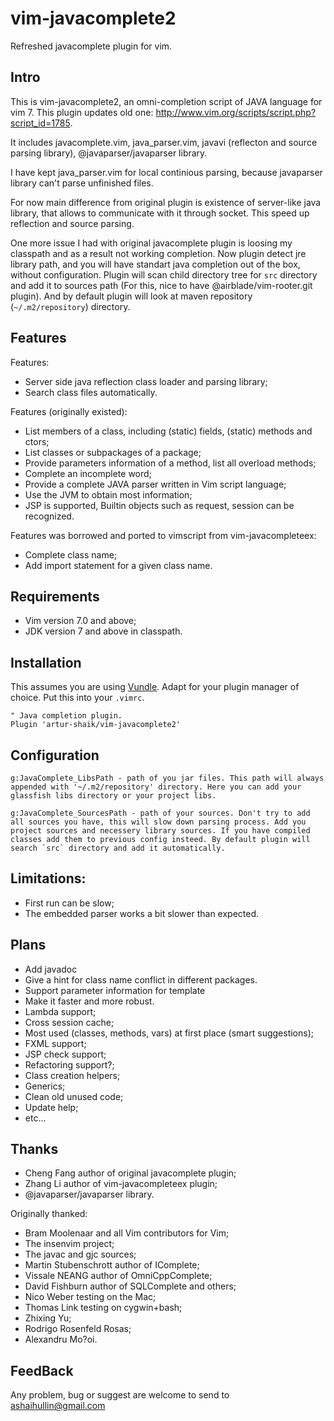 # vim-javacomplete2

Refreshed javacomplete plugin for vim.

## Intro

This is vim-javacomplete2, an omni-completion script of JAVA language for vim 7.  This plugin updates old one: http://www.vim.org/scripts/script.php?script_id=1785.

It includes javacomplete.vim, java_parser.vim, javavi (reflecton and source parsing library), @javaparser/javaparser library.

I have kept java_parser.vim for local continious parsing, because javaparser library can't parse unfinished files.

For now main difference from original plugin is existence of server-like java library, that allows to communicate with it through socket.
This speed up reflection and source parsing.

One more issue I had with original javacomplete plugin is loosing my classpath and as a result not working completion.
Now plugin detect jre library path, and you will have standart java completion out of the box, without configuration.
Plugin will scan child directory tree for `src` directory and add it to sources path (For this, nice to have @airblade/vim-rooter.git plugin). 
And by default plugin will look at maven repository (`~/.m2/repository`) directory.

## Features

Features:
- Server side java reflection class loader and parsing library;
- Search class files automatically.

Features (originally existed):
- List members of a class, including (static) fields, (static) methods and ctors;
- List classes or subpackages of a package;
- Provide parameters information of a method, list all overload methods;
- Complete an incomplete word;
- Provide a complete JAVA parser written in Vim script language;
- Use the JVM to obtain most information;
- JSP is supported, Builtin objects such as request, session can be recognized.
 
Features was borrowed and ported to vimscript from vim-javacompleteex:
- Complete class name;
- Add import statement for a given class name.

## Requirements

- Vim version 7.0 and above;
- JDK version 7 and above in classpath.

## Installation

This assumes you are using [Vundle](https://github.com/gmarik/Vundle.vim). Adapt
for your plugin manager of choice. Put this into your `.vimrc`.

    " Java completion plugin.
    Plugin 'artur-shaik/vim-javacomplete2'

## Configuration

    g:JavaComplete_LibsPath - path of you jar files. This path will always appended with '~/.m2/repository' directory. Here you can add your glassfish libs directory or your project libs.

    g:JavaComplete_SourcesPath - path of your sources. Don't try to add all sources you have, this will slow down parsing process. Add you project sources and necessery library sources. If you have compiled classes add them to previous config insteed. By default plugin will search `src` directory and add it automatically.

## Limitations:

- First run can be slow;
- The embedded parser works a bit slower than expected.

## Plans

- Add javadoc
- Give a hint for class name conflict in different packages.
- Support parameter information for template
- Make it faster and more robust.
- Lambda support;
- Cross session cache;
- Most used (classes, methods, vars) at first place (smart suggestions);
- FXML support;
- JSP check support;
- Refactoring support?;
- Class creation helpers;
- Generics;
- Clean old unused code;
- Update help;
- etc...

## Thanks

- Cheng Fang author of original javacomplete plugin;
- Zhang Li author of vim-javacompleteex plugin;
- @javaparser/javaparser library.

Originally thanked:

- Bram Moolenaar and all Vim contributors for Vim;
- The insenvim project;
- The javac and gjc sources;
- Martin Stubenschrott	author of IComplete;
- Vissale NEANG		author of OmniCppComplete;
- David Fishburn		author of SQLComplete and others;
- Nico Weber		testing on the Mac;
- Thomas Link		testing on cygwin+bash;
- Zhixing Yu;
- Rodrigo Rosenfeld Rosas;
- Alexandru Mo?oi.

## FeedBack

Any problem, bug or suggest are welcome to send to ashaihullin@gmail.com
